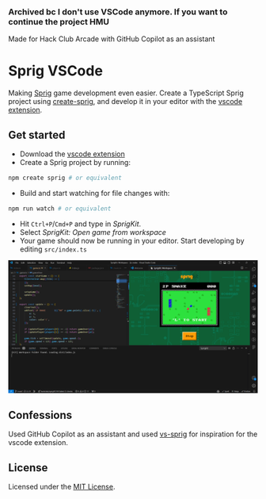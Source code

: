 ### Archived bc I don't use VSCode anymore. If you want to continue the project HMU

Made for Hack Club Arcade with GitHub Copilot as an assistant

# Sprig VSCode

Making [Sprig](https://sprig.hackclub.com/) game development even easier. Create a TypeScript Sprig project using [create-sprig](./packages/create-sprig/), and develop it in your editor with the [vscode extension](./packages/vscode-extension/).

## Get started

-   Download the [vscode extension](https://marketplace.visualstudio.com/items?itemName=HackClub.sprigkit-extension)
-   Create a Sprig project by running:

```bash
npm create sprig # or equivalent
```

-   Build and start watching for file changes with:

```bash
npm run watch # or equivalent
```

-   Hit `Ctrl+P`/`Cmd+P` and type in _SprigKit_.
-   Select _SprigKit: Open game from workspace_
-   Your game should now be running in your editor. Start developing by editing `src/index.ts`

![using in vscode](./images/vscode.png)

## Confessions

Used GitHub Copilot as an assistant and used [vs-sprig](https://github.com/hackclub/VS-Sprig) for inspiration for the vscode extension.

## License

Licensed under the [MIT License](./LICENSE).
